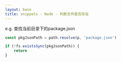 ```yaml
---
layout: base
title: snippets - Node - 判断文件是否存在
---
```


e.g. 查找当前目录下的package.json
```javascript
const pkgJsonPath = path.resolve(p, 'package.json')

if (!fs.existsSync(pkgJsonPath)) {
    return
}
```
